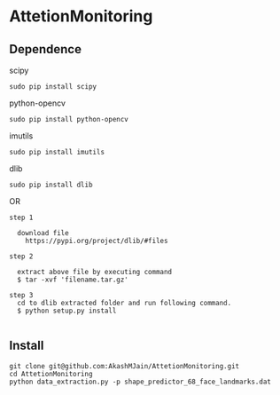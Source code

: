 # AttetionMonitoring
## Dependence

scipy

  `sudo pip install scipy`

python-opencv

  `sudo pip install python-opencv`

imutils

  `sudo pip install imutils`

dlib

  `sudo pip install dlib`

  OR
  
  ```
  step 1
  
    download file    
      https://pypi.org/project/dlib/#files
    
  step 2  
  
    extract above file by executing command 
    $ tar -xvf 'filename.tar.gz'
    
  step 3
    cd to dlib extracted folder and run following command.
    $ python setup.py install
    
  ```


## Install

```
git clone git@github.com:AkashMJain/AttetionMonitoring.git
cd AttetionMonitoring
python data_extraction.py -p shape_predictor_68_face_landmarks.dat
```


